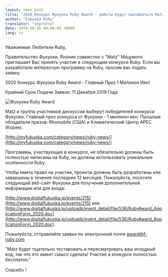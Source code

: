 ```yaml
---
layout: news_post
title: "2020 Конкурс Фукуока Ruby Award - работы будут оцениваться Matz"
author: "Fukuoka Ruby"
translator: "shprotru"
date: 2019-10-16 00:00:00 +0000
lang: ru
---
```


Уважаемые Любители Ruby,

Правительство Фукуоки, Япония совместно с "Matz" Мацумото приглашает Вас принять участие в следующем конкурсе Ruby. Если вы разработали интересную программу на Ruby, просим вас подать заявку.

2020 Конкурс Фукуока Ruby Award - Главный Приз 1 Миллион Иен!

Крайний Срок Подачи Заявок: 11 Декабря 2019 Года

![Фукуока Ruby Award](http://www.digitalfukuoka.jp/javascripts/kcfinder/upload/images/fukuokarubyaward2017.png)

Matz и группа участников дискуссии выберут победителей конкурса Фукуоки. Главный приз конкурса от Фукуоки - 1 миллион иен. Прошлые обладатели призов: Rhomobile (США) и Климатический Центр APEC (Корея).

[http://myfukuoka.com/category/news/ruby-news/](http://myfukuoka.com/category/news/ruby-news/)

Программы, участвующие в конкурсе, не обязательно должны быть полностью написаны на Ruby, но должны использовать уникальные особенности Ruby.

Чтобы иметь право на участие, проекты должны быть разработаны или завершены в течение последних 12 месяцев. Пожалуйста, посетите следующий веб-сайт Фукуоки для получения дополнительной информации или для входа:

[http://www.digitalfukuoka.jp/events/215](http://www.digitalfukuoka.jp/events/215) или
[http://www.digitalfukuoka.jp/uploads/event_detail/file/536/RubyAward_ApplicationForm_2020.doc](http://www.digitalfukuoka.jp/uploads/event_detail/file/536/RubyAward_ApplicationForm_2020.doc)

Пожалуйста, отправляйте заявки по электронной почте award@f-ruby.com

"Matz будет тщательно тестировать и пересматривать ваш исходный код, так что это имеет смысл сделать! Участие в конкурсе полностью бесплатно."

Спасибо！
